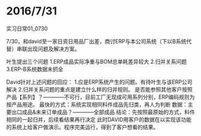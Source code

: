 # 2016/7/31
实习日常01_0730

7/30，和david至一家日资日用品厂出差，商讨ERP与本公司系统（下以B系统代替）串联出现问题及解决方案。

叶生提出三个问题
  1.ERP成品实际净重与BOM总单耗差异较大
  2.归并关系问题 
  3.ERP-B系统数据未抓全
  
David针对上述问题的回应：
  1.应是ERP系统产生的问题。有待叶生与该ERP公司解决
  2.归并关系问题的重点是建立什么样的归并规则。
    是否能参照其他客户按照产品【系列】？————不可行，目前工厂无现成可用系列分别，ERP编码规则为按产品用途。
    最快的方式：系统实现相同料件成品先归类，再人为判断
    数据：主要出口成品&未来订单成品？————全部成品
    结论：先按照最原始的方式，料件相同的一起归并，后续看结果再行决定
    此时DAVID用客户的数据在以实现该功能的系统上给客户做演示。程序完美运行，得到了客户想看的结果。
